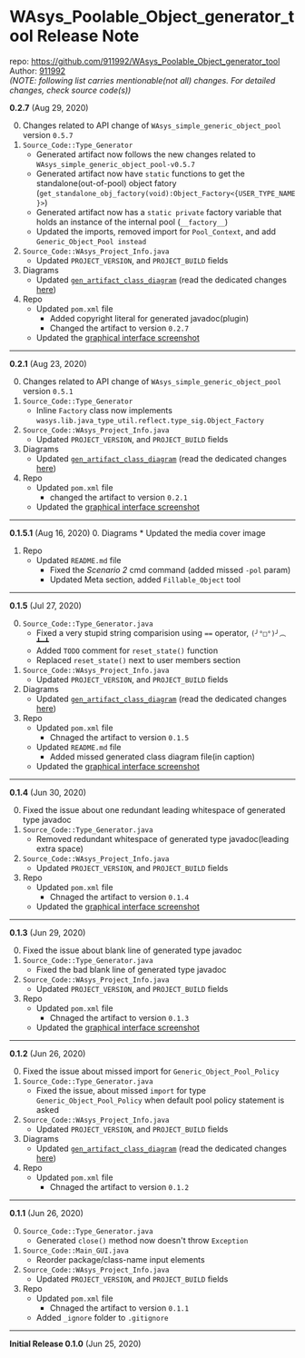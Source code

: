 # WAsys_Poolable_Object_generator_tool Release Note

repo: https://github.com/911992/WAsys_Poolable_Object_generator_tool  
Author: [911992](https://github.com/911992)  
*(NOTE: following list carries mentionable(not all) changes. For detailed changes, check source code(s))*  

**0.2.7** (Aug 29, 2020) 

0. Changes related to API change of `WAsys_simple_generic_object_pool` version `0.5.7`
1. `Source_Code::Type_Generator`
    * Generated artifact now follows the new changes related to `WAsys_simple_generic_object_pool-v0.5.7`
    * Generated artifact now have `static` functions to get the standalone(out-of-pool) object fatory (`get_standalone_obj_factory(void):Object_Factory<{USER_TYPE_NAME}>`)
    * Generated artifact now has a `static private` factory variable that holds an instance of the internal pool (`__factory__`)
    * Updated the imports, removed import for `Pool_Context`, and add `Generic_Object_Pool instead`
2. `Source_Code::WAsys_Project_Info.java`
    * Updated `PROJECT_VERSION`, and `PROJECT_BUILD` fields
3. Diagrams
    * Updated [`gen_artifact_class_diagram`](./_docs/_diagrams/gen_artifact_class_diagram.svg) (read the dedicated changes [here](./_docs/_diagrams/gen_artifact_class_diagram_release_note.md))
4. Repo
    * Updated `pom.xml` file
        * Added copyright literal for generated javadoc(plugin)
        * Changed the artifact to version `0.2.7`
    * Updated the [graphical interface screenshot](./_docs/_images/graphical_interface_sample.png)

<hr/>

**0.2.1** (Aug 23, 2020) 

0. Changes related to API change of `WAsys_simple_generic_object_pool` version `0.5.1`
1. `Source_Code::Type_Generator`
    * Inline `Factory` class now implements `wasys.lib.java_type_util.reflect.type_sig.Object_Factory`
2. `Source_Code::WAsys_Project_Info.java`
    * Updated `PROJECT_VERSION`, and `PROJECT_BUILD` fields
3. Diagrams
    * Updated [`gen_artifact_class_diagram`](./_docs/_diagrams/gen_artifact_class_diagram.svg) (read the dedicated changes [here](./_docs/_diagrams/gen_artifact_class_diagram_release_note.md))
4. Repo
    * Updated `pom.xml` file
        * changed the artifact to version `0.2.1`
    * Updated the [graphical interface screenshot](./_docs/_images/graphical_interface_sample.png)

<hr/>

**0.1.5.1** (Aug 16, 2020) 
0. Diagrams
    * Updated the media cover image
1. Repo
    * Updated `README.md` file
        * Fixed the *Scenario 2* cmd command (added missed `-pol` param)
        * Updated Meta section, added `Fillable_Object` tool

<hr/>

**0.1.5** (Jul 27, 2020) 

0. `Source_Code::Type_Generator.java`  
    * Fixed a very stupid string comparision using `==` operator, `(╯°□°)╯︵ ┻━┻`
    * Added `TODO` comment for `reset_state()` function
    * Replaced `reset_state()` next to user members section
1. `Source_Code::WAsys_Project_Info.java`
    * Updated `PROJECT_VERSION`, and `PROJECT_BUILD` fields
2. Diagrams
    * Updated [`gen_artifact_class_diagram`](./_docs/_diagrams/gen_artifact_class_diagram.svg) (read the dedicated changes [here](./_docs/_diagrams/gen_artifact_class_diagram_release_note.md))
3. Repo
    * Updated `pom.xml` file
        * Chnaged the artifact to version `0.1.5`        
    * Updated `README.md` file
        * Added missed generated class diagram file(in caption)
    * Updated the [graphical interface screenshot](./_docs/_images/graphical_interface_sample.png)

<hr/>

**0.1.4** (Jun 30, 2020) 

0. Fixed the issue about one redundant leading whitespace of generated type javadoc
1. `Source_Code::Type_Generator.java`  
    * Removed redundant whitespace of generated type javadoc(leading extra space)  
2. `Source_Code::WAsys_Project_Info.java`
    * Updated `PROJECT_VERSION`, and `PROJECT_BUILD` fields
3. Repo
    * Updated `pom.xml` file
        * Chnaged the artifact to version `0.1.4`
    * Updated the [graphical interface screenshot](./_docs/_images/graphical_interface_sample.png)

<hr/>

**0.1.3** (Jun 29, 2020) 

0. Fixed the issue about blank line of generated type javadoc
1. `Source_Code::Type_Generator.java`  
    * Fixed the bad blank line of generated type javadoc
2. `Source_Code::WAsys_Project_Info.java`
    * Updated `PROJECT_VERSION`, and `PROJECT_BUILD` fields
3. Repo
    * Updated `pom.xml` file
        * Chnaged the artifact to version `0.1.3`
    * Updated the [graphical interface screenshot](./_docs/_images/graphical_interface_sample.png)

<hr/>

**0.1.2** (Jun 26, 2020) 

0. Fixed the issue about missed import for `Generic_Object_Pool_Policy`
1. `Source_Code::Type_Generator.java`  
    * Fixed the issue, about missed `import` for type `Generic_Object_Pool_Policy` when default pool policy statement is asked
2. `Source_Code::WAsys_Project_Info.java`
    * Updated `PROJECT_VERSION`, and `PROJECT_BUILD` fields
3. Diagrams
    * Updated [`gen_artifact_class_diagram`](./_docs/_diagrams/gen_artifact_class_diagram.svg) (read the dedicated changes [here](./_docs/_diagrams/gen_artifact_class_diagram_release_note.md))
4. Repo
    * Updated `pom.xml` file
        * Chnaged the artifact to version `0.1.2`

<hr/>

**0.1.1** (Jun 26, 2020) 

0. `Source_Code::Type_Generator.java`  
    * Generated `close()` method now doesn't throw `Exception`  
1. `Source_Code::Main_GUI.java`  
    * Reorder package/class-name input elements  
2. `Source_Code::WAsys_Project_Info.java`
    * Updated `PROJECT_VERSION`, and `PROJECT_BUILD` fields
3. Repo
    * Updated `pom.xml` file
        * Chnaged the artifact to version `0.1.1`
    * Added `_ignore` folder to `.gitignore`


<hr/>

**Initial Release 0.1.0** (Jun 25, 2020)